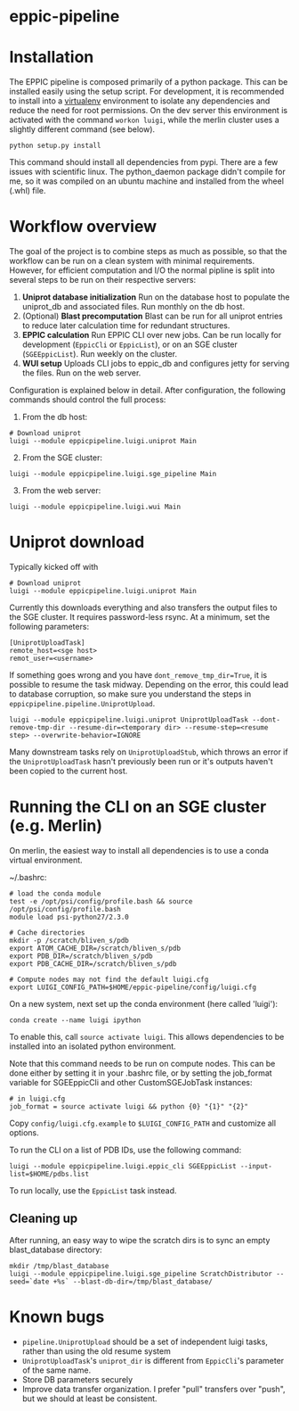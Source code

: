 # eppic-pipeline

# Installation

The EPPIC pipeline is composed primarily of a python package. This can be installed easily using the setup script. For development, it is recommended to install into a [virtualenv](https://pypi.python.org/pypi/virtualenv) environment to isolate any dependencies and reduce the need for root permissions. On the dev server this environment is activated with the command `workon luigi`, while the merlin cluster uses a slightly different command (see below).

```
python setup.py install
```

This command should install all dependencies from pypi. There are a few issues with scientific linux. The python_daemon package didn't compile for me, so it was compiled on an ubuntu machine and installed from the wheel (.whl) file.

# Workflow overview

The goal of the project is to combine steps as much as possible, so that the workflow can be run on a clean system with minimal requirements. However, for efficient computation and I/O the normal pipline is split into several steps to be run on their respective servers:

1. **Uniprot database initialization** Run on the database host to populate the uniprot_db and associated files. Run monthly on the db host.
2. (Optional) **Blast precomputation** Blast can be run for all uniprot entries to reduce later calculation time for redundant structures.
3. **EPPIC calculation** Run EPPIC CLI over new jobs. Can be run locally for development (`EppicCli` or `EppicList`), or on an SGE cluster (`SGEEppicList`). Run weekly on the cluster.
4. **WUI setup** Uploads CLI jobs to eppic_db and configures jetty for serving the files. Run on the web server.

Configuration is explained below in detail. After configuration, the following commands should control the full process:

1. From the db host:
```
# Download uniprot
luigi --module eppicpipeline.luigi.uniprot Main
```

2. From the SGE cluster:
```
luigi --module eppicpipeline.luigi.sge_pipeline Main
```

3. From the web server:
```
luigi --module eppicpipeline.luigi.wui Main
```


# Uniprot download

Typically kicked off with
```
# Download uniprot
luigi --module eppicpipeline.luigi.uniprot Main
```

Currently this downloads everything and also transfers the output files to the SGE cluster. It requires password-less rsync. At a minimum, set the following parameters:
```
[UniprotUploadTask]
remote_host=<sge host>
remot_user=<username>
```

If something goes wrong and you have `dont_remove_tmp_dir=True`, it is possible to resume the task midway. Depending on the error, this could lead to database corruption, so make sure you understand the steps in `eppicpipeline.pipeline.UniprotUpload`.
```
luigi --module eppicpipeline.luigi.uniprot UniprotUploadTask --dont-remove-tmp-dir --resume-dir=<temporary dir> --resume-step=<resume step> --overwrite-behavior=IGNORE
```

Many downstream tasks rely on `UniprotUploadStub`, which throws an error if the `UniprotUploadTask` hasn't previously been run or it's outputs haven't been copied to the current host.


# Running the CLI on an SGE cluster (e.g. Merlin)

On merlin, the easiest way to install all dependencies is to use a conda virtual environment.

~/.bashrc:
```{bash}
# load the conda module
test -e /opt/psi/config/profile.bash && source /opt/psi/config/profile.bash
module load psi-python27/2.3.0

# Cache directories
mkdir -p /scratch/bliven_s/pdb
export ATOM_CACHE_DIR=/scratch/bliven_s/pdb
export PDB_DIR=/scratch/bliven_s/pdb
export PDB_CACHE_DIR=/scratch/bliven_s/pdb

# Compute nodes may not find the default luigi.cfg
export LUIGI_CONFIG_PATH=$HOME/eppic-pipeline/config/luigi.cfg
```

On a new system, next set up the conda environment (here called 'luigi'):

```
conda create --name luigi ipython
```

To enable this, call `source activate luigi`. This allows dependencies to be installed into an isolated python environment.

Note that this command needs to be run on compute nodes. This can be done either by setting it in your .bashrc file, or by setting the job_format variable for SGEEppicCli and other CustomSGEJobTask instances:
```
# in luigi.cfg
job_format = source activate luigi && python {0} "{1}" "{2}"
```


Copy `config/luigi.cfg.example` to `$LUIGI_CONFIG_PATH` and customize all options.


To run the CLI on a list of PDB IDs, use the following command:

```
luigi --module eppicpipeline.luigi.eppic_cli SGEEppicList --input-list=$HOME/pdbs.list
```

To run locally, use the `EppicList` task instead.

## Cleaning up

After running, an easy way to wipe the scratch dirs is to sync an empty blast_database directory:

```
mkdir /tmp/blast_database
luigi --module eppicpipeline.luigi.sge_pipeline ScratchDistributor --seed=`date +%s` --blast-db-dir=/tmp/blast_database/
```



# Known bugs

- `pipeline.UniprotUpload` should be a set of independent luigi tasks, rather than using the old resume system
- `UniprotUploadTask`'s `uniprot_dir` is different from `EppicCli`'s parameter of the same name.
- Store DB parameters securely
- Improve data transfer organization. I prefer "pull" transfers over "push", but we should at least be consistent.
